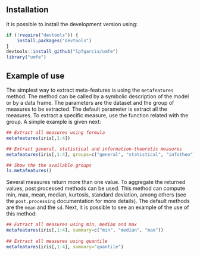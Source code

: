 ## Installation

It is possible to install the development version using:

```r
if (!require("devtools")) {
    install.packages("devtools")
}
devtools::install_github("lpfgarcia/umfe")
library("umfe")
```

## Example of use

The simplest way to extract meta-features is using the `metafeatures` method. The method can be called by a symbolic description of the model or by a data frame. The parameters are the dataset and the group of measures to be extracted. The default parameter is extract all the measures. To extract a specific measure, use the function related with the group. A simple example is given next:

```r
## Extract all measures using formula
metafeatures(iris[,1:4])

## Extract general, statistical and information-theoretic measures
metafeatures(iris[,1:4], groups=c("general", "statistical", "infotheo"))

## Show the the available groups
ls.metafeatures()
```

Several measures return more than one value. To aggregate the returned values, post processed methods can be used. This method can compute min, max, mean, median, kurtosis, standard deviation, among others (see the `post.processing` documentation for more details). The default methods are the `mean` and the `sd`. Next, it is possible to see an example of the use of this method:

```r
## Extract all measures using min, median and max 
metafeatures(iris[,1:4], summary=c("min", "median", "max"))
                          
## Extract all measures using quantile
metafeatures(iris[,1:4], summary="quantile")
```

